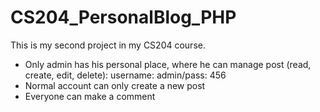 # CS204_PersonalBlog_PHP
This is my second project in my CS204 course.
 - Only admin has his personal place, where he can manage post (read, create, edit, delete): username: admin/pass: 456
 - Normal account can only create a new post
 - Everyone can make a comment
